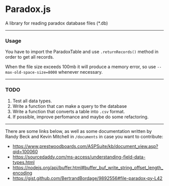 # Paradox.js

A library for reading paradox database files (*.db)

***

### Usage

You have to import the ParadoxTable and use `.returnRecords()` method in order to get all records. 

When the file size exceeds 100mb it will produce a memory error, so use `--max-old-space-size=8000` whenever necessary.

***

### TODO

1. Test all data types.
2. Write a function that can make a query to the database
3. Write a function that converts a table into `.csv` format.
4. If possible, improve perfomance and maybe do some refactoring.

***

There are some links below, as well as some documentation written by Randy Beck and Kevin Mitchell in `/documents` in case you want to contribute:

+ https://www.prestwoodboards.com/ASPSuite/kb/document_view.asp?qid=100060
+ https://sourcedaddy.com/ms-access/understanding-field-data-types.html
+ https://nodejs.org/api/buffer.html#buffer_buf_write_string_offset_length_encoding
+ https://gist.github.com/BertrandBordage/9892556#file-paradox-py-L42
